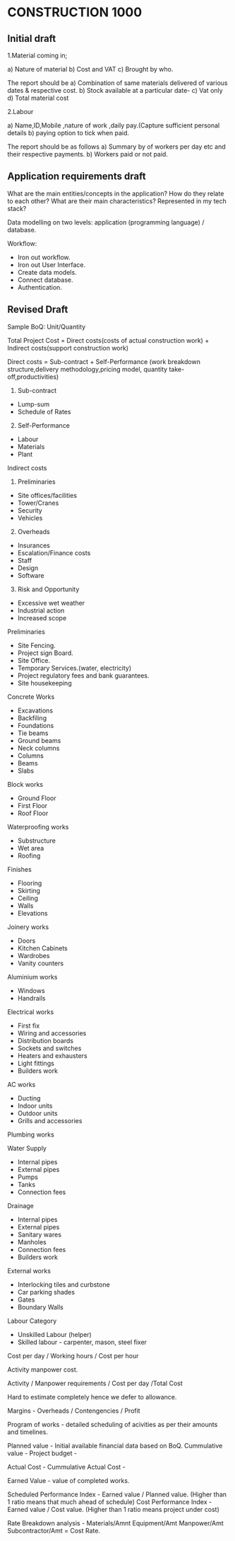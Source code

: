# CONSTRUCTION 1000

## Initial draft

1.Material coming in;

a) Nature of material
b) Cost and VAT
c) Brought by who.

The report should be 
a) Combination of same materials delivered of various dates & respective cost.
b) Stock available at a particular date-
c) Vat only 
d) Total material cost 

2.Labour

a) Name,ID,Mobile ,nature of work ,daily pay.(Capture sufficient personal details
b) paying option to tick when paid.

The report should be as follows
a) Summary by of workers per day etc and their respective payments.
b) Workers paid or not paid.


## Application requirements draft

What are the main entities/concepts in the application?
How do they relate to each other?
What are their main characteristics?
Represented in my tech stack?

Data modelling on two levels: application (programming language) / database.


Workflow:

- Iron out workflow.
- Iron out User Interface.
- Create data models.
- Connect database.
- Authentication.

## Revised Draft

Sample BoQ: Unit/Quantity

Total Project Cost = Direct costs(costs of actual construction work) + Indirect costs(support construction work)

Direct costs = Sub-contract + Self-Performance
(work breakdown structure,delivery methodology,pricing model, quantity take-off,productivities)

1. Sub-contract

- Lump-sum
- Schedule of Rates

2. Self-Performance

- Labour
- Materials
- Plant

Indirect costs

1. Preliminaries

- Site offices/facilities
- Tower/Cranes
- Security
- Vehicles

2. Overheads

- Insurances
- Escalation/Finance costs
- Staff
- Design
- Software

3. Risk and Opportunity

- Excessive wet weather
- Industrial action
- Increased scope

Preliminaries

- Site Fencing.
- Project sign Board.
- Site Office.
- Temporary Services.(water, electricity)
- Project regulatory fees and bank guarantees.
- Site housekeeping

Concrete Works

- Excavations
- Backfiling
- Foundations
- Tie beams
- Ground beams
- Neck columns
- Columns
- Beams
- Slabs

Block works

- Ground Floor
- First Floor
- Roof Floor

Waterproofing works

- Substructure
- Wet area
- Roofing

Finishes

- Flooring
- Skirting
- Ceiling
- Walls
- Elevations

Joinery works

- Doors
- Kitchen Cabinets
- Wardrobes
- Vanity counters

Aluminium works

- Windows
- Handrails

Electrical works

- First fix
- Wiring and accessories
- Distribution boards
- Sockets and switches
- Heaters and exhausters
- Light fittings
- Builders work

AC works

- Ducting
- Indoor units
- Outdoor units
- Grills and accessories

Plumbing works

Water Supply

- Internal pipes
- External pipes
- Pumps
- Tanks
- Connection fees

Drainage

- Internal pipes
- External pipes
- Sanitary wares
- Manholes
- Connection fees
- Builders work

External works

- Interlocking tiles and curbstone
- Car parking shades
- Gates
- Boundary Walls


Labour Category

- Unskilled Labour (helper)
- Skilled labour - carpenter, mason, steel fixer

Cost per day / Working hours / Cost per hour

Activity manpower cost.

Activity / Manpower requirements / Cost per day /Total Cost

Hard to estimate completely hence we defer to allowance.

Margins - Overheads / Contengencies / Profit

  
Program of works - detailed scheduling of acivities as per their amounts and timelines.

Planned value - Initial available financial data based on BoQ.
Cummulative value - 
Project budget -

Actual Cost -
Cummulative Actual Cost - 

Earned Value - value of completed works.

Scheduled Performance Index - Earned value / Planned value. (Higher than 1 ratio means that much ahead of schedule)
Cost Performance Index - Earned value / Cost value. (Higher than 1 ratio means project under cost)

Rate Breakdown analysis - Materials/Amnt Equipment/Amt Manpower/Amt Subcontractor/Amt = Cost Rate.
